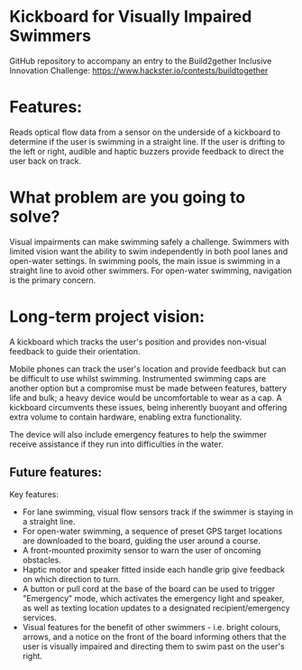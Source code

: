 # Kickboard for Visually Impaired Swimmers
GitHub repository to accompany an entry to the Build2gether Inclusive Innovation Challenge: https://www.hackster.io/contests/buildtogether

# Features:
Reads optical flow data from a sensor on the underside of a kickboard to determine if the user is swimming in a straight line. If the user is drifting to the left or right, audible and haptic buzzers provide feedback to direct the user back on track.

# What problem are you going to solve?
Visual impairments can make swimming safely a challenge. Swimmers with limited vision want the ability to swim independently in both pool lanes and open-water settings. In swimming pools, the main issue is swimming in a straight line to avoid other swimmers. For open-water swimming, navigation is the primary concern.

# Long-term project vision:
A kickboard which tracks the user's position and provides non-visual feedback to guide their orientation.

Mobile phones can track the user's location and provide feedback but can be difficult to use whilst swimming. Instrumented swimming caps are another option but a compromise must be made between features, battery life and bulk; a heavy device would be uncomfortable to wear as a cap. A kickboard circumvents these issues, being inherently buoyant and offering extra volume to contain hardware, enabling extra functionality.

The device will also include emergency features to help the swimmer receive assistance if they run into difficulties in the water.

## Future features:
Key features:
- For lane swimming, visual flow sensors track if the swimmer is staying in a straight line.
- For open-water swimming, a sequence of preset GPS target locations are downloaded to the board, guiding the user around a course.
- A front-mounted proximity sensor to warn the user of oncoming obstacles.
- Haptic motor and speaker fitted inside each handle grip give feedback on which direction to turn.
- A button or pull cord at the base of the board can be used to trigger "Emergency" mode, which activates the emergency light and speaker, as well as texting location updates to a designated recipient/emergency services.
- Visual features for the benefit of other swimmers - i.e. bright colours, arrows, and a notice on the front of the board informing others that the user is visually impaired and directing them to swim past on the user's right. 
